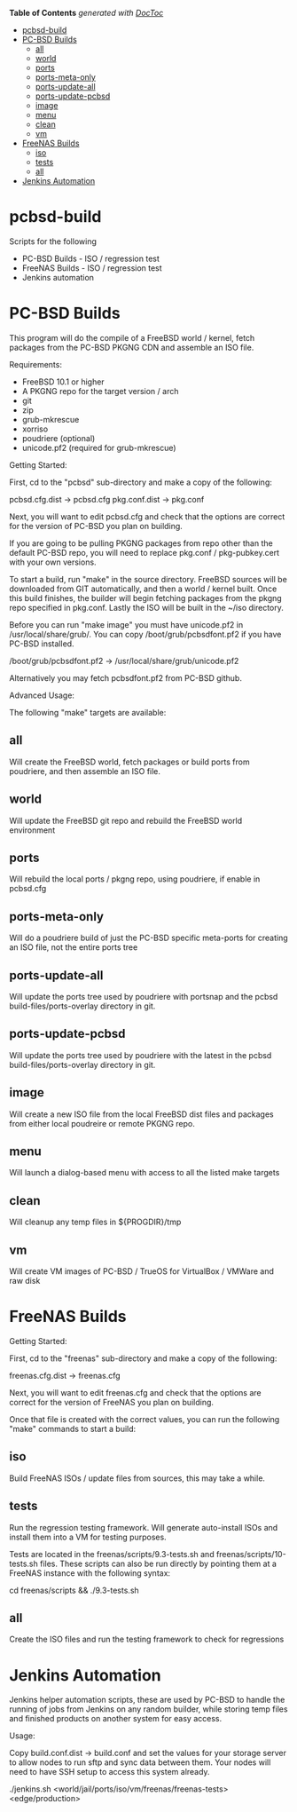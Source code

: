 <!-- START doctoc generated TOC please keep comment here to allow auto update -->
<!-- DON'T EDIT THIS SECTION, INSTEAD RE-RUN doctoc TO UPDATE -->
**Table of Contents**  *generated with [DocToc](https://github.com/thlorenz/doctoc)*

- [pcbsd-build](#pcbsd-build)
- [PC-BSD Builds](#pc-bsd-builds)
  - [all](#all)
  - [world](#world)
  - [ports](#ports)
  - [ports-meta-only](#ports-meta-only)
  - [ports-update-all](#ports-update-all)
  - [ports-update-pcbsd](#ports-update-pcbsd)
  - [image](#image)
  - [menu](#menu)
  - [clean](#clean)
  - [vm](#vm)
- [FreeNAS Builds](#freenas-builds)
  - [iso](#iso)
  - [tests](#tests)
  - [all](#all-1)
- [Jenkins Automation](#jenkins-automation)

<!-- END doctoc generated TOC please keep comment here to allow auto update -->

pcbsd-build
===========

Scripts for the following

 * PC-BSD Builds -  ISO / regression test
 * FreeNAS Builds - ISO / regression test
 * Jenkins automation


PC-BSD Builds
============

This program will do the compile of a FreeBSD world / kernel, 
fetch packages from the PC-BSD PKGNG CDN and assemble an ISO file. 

Requirements:

 - FreeBSD 10.1 or higher
 - A PKGNG repo for the target version / arch
 - git
 - zip
 - grub-mkrescue
 - xorriso
 - poudriere (optional)
 - unicode.pf2 (required for grub-mkrescue)

Getting Started:

First, cd to the "pcbsd" sub-directory and make a copy of the following:

pcbsd.cfg.dist -> pcbsd.cfg
pkg.conf.dist -> pkg.conf

Next, you will want to edit pcbsd.cfg and check that the options are correct
for the version of PC-BSD you plan on building.

If you are going to be pulling PKGNG packages from repo other than the
default PC-BSD repo, you will need to replace pkg.conf / pkg-pubkey.cert
with your own versions.

To start a build, run "make" in the source directory. FreeBSD sources will be 
downloaded from GIT automatically, and then a world / kernel built. Once
this build finishes, the builder will begin fetching packages from the 
pkgng repo specified in pkg.conf. Lastly the ISO will be built in the ~/iso
directory.

Before you can run "make image" you must have unicode.pf2 in /usr/local/share/grub/.
You can copy /boot/grub/pcbsdfont.pf2 if you have PC-BSD installed.  

/boot/grub/pcbsdfont.pf2 -> /usr/local/share/grub/unicode.pf2

Alternatively you may fetch pcbsdfont.pf2 from PC-BSD github.


Advanced Usage:

The following "make" targets are available:

all
---

Will create the FreeBSD world, fetch packages or build ports from poudriere,
and then assemble an ISO file.

world
---

Will update the FreeBSD git repo and rebuild the FreeBSD world environment

ports
---

Will rebuild the local ports / pkgng repo, using poudriere, if enable in
pcbsd.cfg

ports-meta-only
---

Will do a poudriere build of just the PC-BSD specific meta-ports for creating
an ISO file, not the entire ports tree

ports-update-all
---

Will update the ports tree used by poudriere with portsnap and the pcbsd
build-files/ports-overlay directory in git.

ports-update-pcbsd
---

Will update the ports tree used by poudriere with the latest in the pcbsd
build-files/ports-overlay directory in git.

image
---

Will create a new ISO file from the local FreeBSD dist files and packages
from either local poudreire or remote PKGNG repo.

menu
---

Will launch a dialog-based menu with access to all the listed make targets

clean
---

Will cleanup any temp files in ${PROGDIR}/tmp

vm
---

Will create VM images of PC-BSD / TrueOS for VirtualBox / VMWare and raw disk


FreeNAS Builds
============

Getting Started:

First, cd to the "freenas" sub-directory and make a copy of the following:

freenas.cfg.dist -> freenas.cfg

Next, you will want to edit freenas.cfg and check that the options are correct
for the version of FreeNAS you plan on building.

Once that file is created with the correct values, you can run the following
"make" commands to start a build:

iso
---
Build FreeNAS ISOs / update files from sources, this may take a while.

tests
---
Run the regression testing framework. Will generate auto-install ISOs and
install them into a VM for testing purposes.

Tests are located in the freenas/scripts/9.3-tests.sh and
freenas/scripts/10-tests.sh files. These scripts can also be run directly
by pointing them at a FreeNAS instance with the following syntax:

 cd freenas/scripts && ./9.3-tests.sh <IP> <username> <password>

all
---
Create the ISO files and run the testing framework to check for regressions



Jenkins Automation
============

Jenkins helper automation scripts, these are used by PC-BSD to handle
the running of jobs from Jenkins on any random builder, while storing
temp files and finished products on another system for easy access.

Usage:

Copy build.conf.dist -> build.conf and set the values for your storage server
to allow nodes to run sftp and sync data between them. Your nodes will need
to have SSH setup to access this system already. 

./jenkins.sh <world/jail/ports/iso/vm/freenas/freenas-tests> <version> <edge/production>
